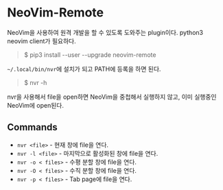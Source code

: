 # NeoVim-Remote

NeoVim을 사용하여 원격 개발을 할 수 있도록 도와주는 plugin이다. python3 neovim client가 필요하다.

> $ pip3 install --user --upgrade neovim-remote

`~/.local/bin/nvr`에 설치가 되고 PATH에 등록을 하면 된다.

> $ nvr -h

nvr을 사용해서 file을 open하면 NeoVim을 중첩해서 실행하지 않고, 이미 실행중인 NeoVim에 open된다.

## Commands

* `nvr <file>` - 현재 창에 file을 연다.
* `nvr -l <file>` - 마지막으로 활성화된 창에 file을 연다.
* `nvr -o < files>` - 수평 분할 창에 file을 연다.
* `nvr -O < files>` - 수직 분할 창에 file을 연다.
* `nvr -p < files>` - Tab page에 file을 연다.
